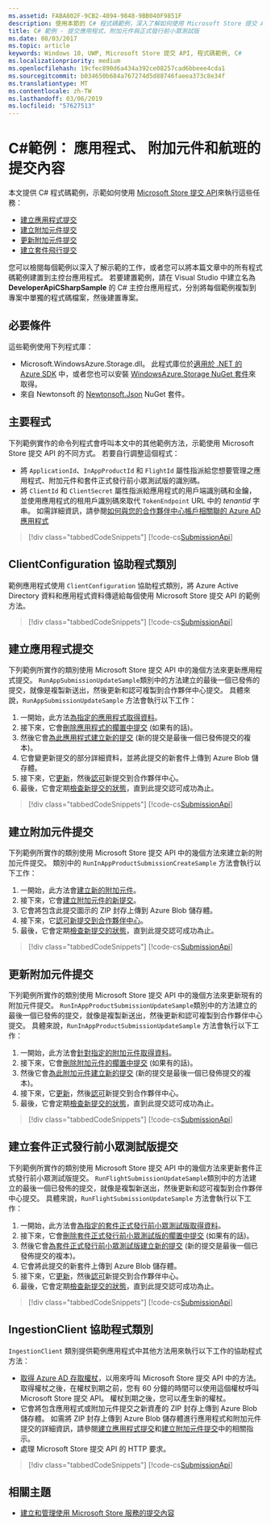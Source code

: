 ```yaml
---
ms.assetid: FABA802F-9CB2-4894-9848-9BB040F9851F
description: 使用本節的 C# 程式碼範例，深入了解如何使用 Microsoft Store 提交 API。
title: C# 範例 - 提交應用程式、附加元件與正式發行前小眾測試版
ms.date: 08/03/2017
ms.topic: article
keywords: Windows 10, UWP, Microsoft Store 提交 API, 程式碼範例, C#
ms.localizationpriority: medium
ms.openlocfilehash: 19cfec890d6a434a392ce08257cad6bbeee4cda1
ms.sourcegitcommit: b034650b684a767274d5d88746faeea373c8e34f
ms.translationtype: MT
ms.contentlocale: zh-TW
ms.lasthandoff: 03/06/2019
ms.locfileid: "57627513"
---
```

# <a name="c-sample-submissions-for-apps-add-ons-and-flights"></a>C\#範例： 應用程式、 附加元件和航班的提交內容

本文提供 C# 程式碼範例，示範如何使用 [Microsoft Store 提交 API](create-and-manage-submissions-using-windows-store-services.md)來執行這些任務：

* [建立應用程式提交](#create-app-submission)
* [建立附加元件提交](#create-add-on-submission)
* [更新附加元件提交](#update-add-on-submission)
* [建立套件飛行提交](#create-flight-submission)

您可以檢閱每個範例以深入了解示範的工作，或者您可以將本篇文章中的所有程式碼範例建置到主控台應用程式。 若要建置範例，請在 Visual Studio 中建立名為 **DeveloperApiCSharpSample** 的 C# 主控台應用程式，分別將每個範例複製到專案中單獨的程式碼檔案，然後建置專案。

## <a name="prerequisites"></a>必要條件

這些範例使用下列程式庫：

* Microsoft.WindowsAzure.Storage.dll。 此程式庫位於[適用於 .NET 的 Azure SDK](https://azure.microsoft.com/downloads/) 中，或者您也可以安裝 [WindowsAzure.Storage NuGet 套件](https://www.nuget.org/packages/WindowsAzure.Storage)來取得。
* 來自 Newtonsoft 的 [Newtonsoft.Json](https://www.newtonsoft.com/json) NuGet 套件。

## <a name="main-program"></a>主要程式

下列範例實作的命令列程式會呼叫本文中的其他範例方法，示範使用 Microsoft Store 提交 API 的不同方式。 若要自行調整這個程式：

* 將 ```ApplicationId```、```InAppProductId``` 和 ```FlightId``` 屬性指派給您想要管理之應用程式、附加元件和套件正式發行前小眾測試版的識別碼。
* 將 ```ClientId``` 和 ```ClientSecret``` 屬性指派給應用程式的用戶端識別碼和金鑰，並使用應用程式的租用戶識別碼來取代 ```TokenEndpoint``` URL 中的 *tenantid* 字串。 如需詳細資訊，請參閱[如何與您的合作夥伴中心帳戶相關聯的 Azure AD 應用程式](create-and-manage-submissions-using-windows-store-services.md#how-to-associate-an-azure-ad-application-with-your-partner-center-account)

> [!div class="tabbedCodeSnippets"]
[!code-cs[SubmissionApi](./code/StoreServicesExamples_Submission/cs/Program.cs#Main)]

<span id="clientconfiguration" />

## <a name="clientconfiguration-helper-class"></a>ClientConfiguration 協助程式類別

範例應用程式使用 ```ClientConfiguration``` 協助程式類別，將 Azure Active Directory 資料和應用程式資料傳遞給每個使用 Microsoft Store 提交 API 的範例方法。

> [!div class="tabbedCodeSnippets"]
[!code-cs[SubmissionApi](./code/StoreServicesExamples_Submission/cs/ClientConfiguration.cs#ClientConfiguration)]

<span id="create-app-submission" />

## <a name="create-an-app-submission"></a>建立應用程式提交

下列範例所實作的類別使用 Microsoft Store 提交 API 中的幾個方法來更新應用程式提交。 ```RunAppSubmissionUpdateSample```類別中的方法建立的最後一個已發佈的提交，就像是複製新送出，然後更新和認可複製到合作夥伴中心提交。 具體來說，```RunAppSubmissionUpdateSample``` 方法會執行以下工作：

1. 一開始，此方法[為指定的應用程式取得資料](get-an-app.md)。
2. 接下來，它會[刪除應用程式的擱置中提交](delete-an-app-submission.md) (如果有的話)。
3. 然後它會[為此應用程式建立新的提交](create-an-app-submission.md) (新的提交是最後一個已發佈提交的複本)。
4. 它會變更新提交的部分詳細資料，並將此提交的新套件上傳到 Azure Blob 儲存體。
5. 接下來，它[更新](update-an-app-submission.md)，然後[認可](commit-an-app-submission.md)新提交到合作夥伴中心。
6. 最後，它會定期[檢查新提交的狀態](get-status-for-an-app-submission.md)，直到此提交認可成功為止。

> [!div class="tabbedCodeSnippets"]
[!code-cs[SubmissionApi](./code/StoreServicesExamples_Submission/cs/AppSubmissionUpdateSample.cs#AppSubmissionUpdateSample)]

<span id="create-add-on-submission" />

## <a name="create-an-add-on-submission"></a>建立附加元件提交

下列範例所實作的類別使用 Microsoft Store 提交 API 中的幾個方法來建立新的附加元件提交。 類別中的 ```RunInAppProductSubmissionCreateSample``` 方法會執行以下工作：

1. 一開始，此方法會[建立新的附加元件](create-an-add-on.md)。
2. 接下來，它會[建立附加元件的新提交](create-an-add-on-submission.md)。
3. 它會將包含此提交圖示的 ZIP 封存上傳到 Azure Blob 儲存體。
4. 接下來，它[認可新提交到合作夥伴中心](commit-an-add-on-submission.md)。
5. 最後，它會定期[檢查新提交的狀態](get-status-for-an-add-on-submission.md)，直到此提交認可成功為止。

> [!div class="tabbedCodeSnippets"]
[!code-cs[SubmissionApi](./code/StoreServicesExamples_Submission/cs/InAppProductSubmissionCreateSample.cs#InAppProductSubmissionCreateSample)]

<span id="update-add-on-submission" />

## <a name="update-an-add-on-submission"></a>更新附加元件提交

下列範例所實作的類別使用 Microsoft Store 提交 API 中的幾個方法來更新現有的附加元件提交。 ```RunInAppProductSubmissionUpdateSample```類別中的方法建立的最後一個已發佈的提交，就像是複製新送出，然後更新和認可複製到合作夥伴中心提交。 具體來說，```RunInAppProductSubmissionUpdateSample``` 方法會執行以下工作：

1. 一開始，此方法會[針對指定的附加元件取得資料](get-an-add-on.md)。
2. 接下來，它會[刪除附加元件的擱置中提交](delete-an-add-on-submission.md) (如果有的話)。
3. 然後它會[為此附加元件建立新的提交](create-an-add-on-submission.md) (新的提交是最後一個已發佈提交的複本)。
5. 接下來，它[更新](update-an-add-on-submission.md)，然後[認可](commit-an-add-on-submission.md)新提交到合作夥伴中心。
6. 最後，它會定期[檢查新提交的狀態](get-status-for-an-add-on-submission.md)，直到此提交認可成功為止。

> [!div class="tabbedCodeSnippets"]
[!code-cs[SubmissionApi](./code/StoreServicesExamples_Submission/cs/InAppProductSubmissionUpdateSample.cs#InAppProductSubmissionUpdateSample)]

<span id="create-flight-submission" />

## <a name="create-a-package-flight-submission"></a>建立套件正式發行前小眾測試版提交

下列範例所實作的類別使用 Microsoft Store 提交 API 中的幾個方法來更新套件正式發行前小眾測試版提交。 ```RunFlightSubmissionUpdateSample```類別中的方法建立的最後一個已發佈的提交，就像是複製新送出，然後更新和認可複製到合作夥伴中心提交。 具體來說，```RunFlightSubmissionUpdateSample``` 方法會執行以下工作：

1. 一開始，此方法會[為指定的套件正式發行前小眾測試版取得資料](get-a-flight.md)。
2. 接下來，它會[刪除套件正式發行前小眾測試版的擱置中提交](delete-a-flight-submission.md) (如果有的話)。
3. 然後它會[為套件正式發行前小眾測試版建立新的提交](create-a-flight-submission.md) (新的提交是最後一個已發佈提交的複本)。
4. 它會將此提交的新套件上傳到 Azure Blob 儲存體。
5. 接下來，它[更新](update-a-flight-submission.md)，然後[認可](commit-a-flight-submission.md)新提交到合作夥伴中心。
6. 最後，它會定期[檢查新提交的狀態](get-status-for-a-flight-submission.md)，直到此提交認可成功為止。

> [!div class="tabbedCodeSnippets"]
[!code-cs[SubmissionApi](./code/StoreServicesExamples_Submission/cs/FlightSubmissionUpdateSample.cs#FlightSubmissionUpdateSample)]

<span id="ingestionclient" />

## <a name="ingestionclient-helper-class"></a>IngestionClient 協助程式類別

```IngestionClient``` 類別提供範例應用程式中其他方法用來執行以下工作的協助程式方法：

* [取得 Azure AD 存取權杖](create-and-manage-submissions-using-windows-store-services.md#obtain-an-azure-ad-access-token)，以用來呼叫 Microsoft Store 提交 API 中的方法。 取得權杖之後，在權杖到期之前，您有 60 分鐘的時間可以使用這個權杖呼叫 Microsoft Store 提交 API。 權杖到期之後，您可以產生新的權杖。
* 它會將包含應用程式或附加元件提交之新資產的 ZIP 封存上傳到 Azure Blob 儲存體。 如需將 ZIP 封存上傳到 Azure Blob 儲存體進行應用程式和附加元件提交的詳細資訊，請參閱[建立應用程式提交](manage-app-submissions.md#create-an-app-submission)和[建立附加元件提交](manage-add-on-submissions.md#create-an-add-on-submission)中的相關指示。
* 處理 Microsoft Store 提交 API 的 HTTP 要求。

> [!div class="tabbedCodeSnippets"]
[!code-cs[SubmissionApi](./code/StoreServicesExamples_Submission/cs/IngestionClient.cs#IngestionClient)]

## <a name="related-topics"></a>相關主題

* [建立和管理使用 Microsoft Store 服務的提交內容](create-and-manage-submissions-using-windows-store-services.md)
